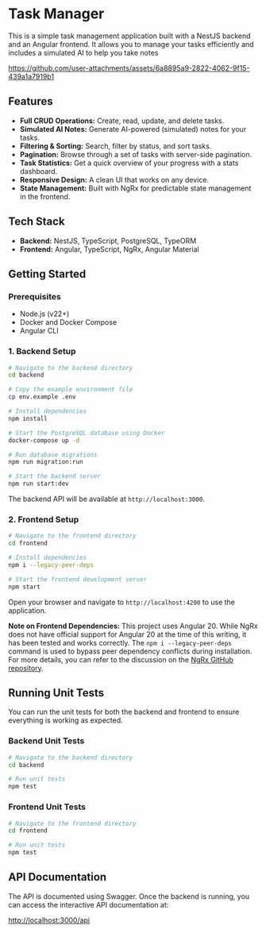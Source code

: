 # Task Manager

This is a simple task management application built with a NestJS backend and an Angular frontend. It allows you to manage your tasks efficiently and includes a simulated AI to help you take notes

https://github.com/user-attachments/assets/6a8895a9-2822-4062-9f15-439a1a7919b1


## Features

- **Full CRUD Operations:** Create, read, update, and delete tasks.
- **Simulated AI Notes:** Generate AI-powered (simulated) notes for your tasks.
- **Filtering & Sorting:** Search, filter by status, and sort tasks.
- **Pagination:** Browse through a set of tasks with server-side pagination.
- **Task Statistics:** Get a quick overview of your progress with a stats dashboard.
- **Responsive Design:** A clean UI that works on any device.
- **State Management:** Built with NgRx for predictable state management in the frontend.

## Tech Stack

- **Backend:** NestJS, TypeScript, PostgreSQL, TypeORM
- **Frontend:** Angular, TypeScript, NgRx, Angular Material

## Getting Started

### Prerequisites

- Node.js (v22+)
- Docker and Docker Compose
- Angular CLI

### 1. Backend Setup

```bash
# Navigate to the backend directory
cd backend

# Copy the example environment file
cp env.example .env

# Install dependencies
npm install

# Start the PostgreSQL database using Docker
docker-compose up -d

# Run database migrations
npm run migration:run

# Start the backend server
npm run start:dev
```

The backend API will be available at `http://localhost:3000`.

### 2. Frontend Setup

```bash
# Navigate to the frontend directory
cd frontend

# Install dependencies
npm i --legacy-peer-deps

# Start the frontend development server
npm start
```

Open your browser and navigate to `http://localhost:4200` to use the application.

**Note on Frontend Dependencies:** This project uses Angular 20. While NgRx does not have official support for Angular 20 at the time of this writing, it has been tested and works correctly. The `npm i --legacy-peer-deps` command is used to bypass peer dependency conflicts during installation. For more details, you can refer to the discussion on the [NgRx GitHub repository](https://github.com/ngrx/platform/issues/4787).

## Running Unit Tests

You can run the unit tests for both the backend and frontend to ensure everything is working as expected.

### Backend Unit Tests

```bash
# Navigate to the backend directory
cd backend

# Run unit tests
npm test
```

### Frontend Unit Tests

```bash
# Navigate to the frontend directory
cd frontend

# Run unit tests
npm test
```

## API Documentation

The API is documented using Swagger. Once the backend is running, you can access the interactive API documentation at:

[http://localhost:3000/api](http://localhost:3000/api)


